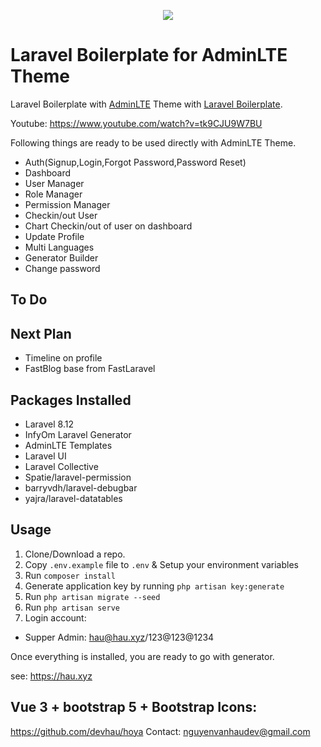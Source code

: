 <p align="center"><img src="https://laravel.com/assets/img/components/logo-laravel.svg"></p>

# Laravel Boilerplate for AdminLTE Theme

Laravel Boilerplate with [AdminLTE](https://adminlte.io/) Theme with [Laravel Boilerplate](https://github.com/OpenHau/laravel-boilerplate).

Youtube: https://www.youtube.com/watch?v=tk9CJU9W7BU

Following things are ready to be used directly with AdminLTE Theme.

- Auth(Signup,Login,Forgot Password,Password Reset)
- Dashboard
- User Manager
- Role Manager
- Permission Manager
- Checkin/out User
- Chart Checkin/out of user on dashboard
- Update Profile
- Multi Languages
- Generator Builder
- Change password

## To Do

## Next Plan
- Timeline on profile
- FastBlog base from FastLaravel

## Packages Installed
- Laravel 8.12
- InfyOm Laravel Generator
- AdminLTE Templates
- Laravel UI
- Laravel Collective
- Spatie/laravel-permission
- barryvdh/laravel-debugbar
- yajra/laravel-datatables

## Usage

1. Clone/Download a repo.
2. Copy `.env.example` file to `.env` & Setup your environment variables
3. Run `composer install`
4. Generate application key by running `php artisan key:generate`
5. Run `php artisan migrate --seed`
6. Run `php artisan serve`
7. Login account:
- Supper Admin: hau@hau.xyz/123@123@1234

Once everything is installed, you are ready to go with generator.

see: https://hau.xyz

## Vue 3 + bootstrap 5 + Bootstrap Icons: 

https://github.com/devhau/hoya
Contact: nguyenvanhaudev@gmail.com

